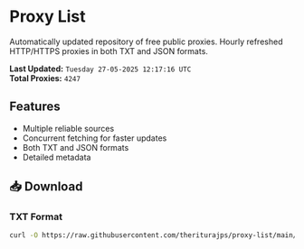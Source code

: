 # Proxy List

Automatically updated repository of free public proxies. Hourly refreshed HTTP/HTTPS proxies in both TXT and JSON formats.

**Last Updated:** `Tuesday 27-05-2025 12:17:16 UTC`  
**Total Proxies:** `4247`

## Features
- Multiple reliable sources
- Concurrent fetching for faster updates
- Both TXT and JSON formats
- Detailed metadata

## 📥 Download

### TXT Format
```bash
curl -O https://raw.githubusercontent.com/theriturajps/proxy-list/main/proxies.txt